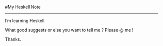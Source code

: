 #My Heskell Note
- - -


I’m learning Heskell.

What good suggests or else you want to tell me ?
Please @ me !

Thanks.
